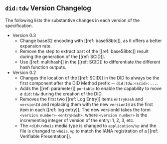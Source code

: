 ## `did:tdw` Version Changelog

The following lists the substantive changes in each version of the specification.

- Version 0.3
  - Change base32 encoding with [[ref: base58btc]], as it offers a better expansion rate.
  - Remove the step to extract part of the [[ref: base58btc]] result during the generation of the [[ref: SCID]].
  - Use [[ref: multihash]] in the [[ref: SCID]] to differentiate the different hash function outputs.
- Version 0.2
  - Changes the location of the [[ref: SCID]] in the DID to always be the first
    component after the DID Method prefix -- `did:tdw:<scid>:...`.
  - Adds the [[ref: parameter]] `portable` to enable the capability to move a
    `did:tdw` during the creation of the DID.
  - Removes the first two [[ref: Log Entry]] items `entryHash` and `versionId`
    and replacing them with the new `versionId` as the first item in each [[ref: log
    entry]]. The new versionId takes the form `<version number>-<entryHash>`,
    where `<version number>` is the incrementing integer of version of the
    entry: 1, 2, 3, etc.
  - The `<did>/whois` media type is changed to `application/vp` and the file is
    changed to `whois.vp` to match the IANA registration of a [[ref: Verifiable
    Presentation]].
